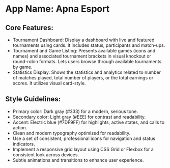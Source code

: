 # **App Name**: Apna Esport 

## Core Features:

- Tournament Dashboard: Display a dashboard with live and featured tournaments using cards. It includes status, participants and match-ups.
- Tournament and Game Listing: Presents available games (icons and names) and associated tournament brackets in visual knockout or round-robin formats. Lets users browse through available tournaments by game.
- Statistics Display: Shows the statistics and analytics related to number of matches played, total number of players, or the total earnings or scores. It utilizes visual card-style.

## Style Guidelines:

- Primary color: Dark gray (#333) for a modern, serious tone.
- Secondary color: Light gray (#EEE) for contrast and readability.
- Accent: Electric blue (#7DF9FF) for highlights, active states, and calls to action.
- Clean and modern typography optimized for readability.
- Use a set of consistent, professional icons for navigation and status indicators.
- Implement a responsive grid layout using CSS Grid or Flexbox for a consistent look across devices.
- Subtle animations and transitions to enhance user experience.
